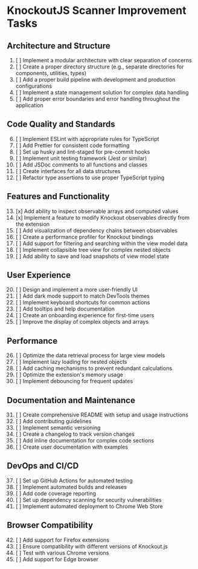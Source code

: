 # KnockoutJS Scanner Improvement Tasks

## Architecture and Structure

1. [ ] Implement a modular architecture with clear separation of concerns
2. [ ] Create a proper directory structure (e.g., separate directories for components, utilities, types)
3. [ ] Add a proper build pipeline with development and production configurations
4. [ ] Implement a state management solution for complex data handling
5. [ ] Add proper error boundaries and error handling throughout the application

## Code Quality and Standards

6. [ ] Implement ESLint with appropriate rules for TypeScript
7. [ ] Add Prettier for consistent code formatting
8. [ ] Set up husky and lint-staged for pre-commit hooks
9. [ ] Implement unit testing framework (Jest or similar)
10. [ ] Add JSDoc comments to all functions and classes
11. [ ] Create interfaces for all data structures
12. [ ] Refactor type assertions to use proper TypeScript typing

## Features and Functionality

13. [x] Add ability to inspect observable arrays and computed values
14. [x] Implement a feature to modify Knockout observables directly from the extension
15. [ ] Add visualization of dependency chains between observables
16. [ ] Create a performance profiler for Knockout bindings
17. [ ] Add support for filtering and searching within the view model data
18. [ ] Implement collapsible tree view for complex nested objects
19. [ ] Add ability to save and load snapshots of view model state

## User Experience

20. [ ] Design and implement a more user-friendly UI
21. [ ] Add dark mode support to match DevTools themes
22. [ ] Implement keyboard shortcuts for common actions
23. [ ] Add tooltips and help documentation
24. [ ] Create an onboarding experience for first-time users
25. [ ] Improve the display of complex objects and arrays

## Performance

26. [ ] Optimize the data retrieval process for large view models
27. [ ] Implement lazy loading for nested objects
28. [ ] Add caching mechanisms to prevent redundant calculations
29. [ ] Optimize the extension's memory usage
30. [ ] Implement debouncing for frequent updates

## Documentation and Maintenance

31. [ ] Create comprehensive README with setup and usage instructions
32. [ ] Add contributing guidelines
33. [ ] Implement semantic versioning
34. [ ] Create a changelog to track version changes
35. [ ] Add inline documentation for complex code sections
36. [ ] Create user documentation with examples

## DevOps and CI/CD

37. [ ] Set up GitHub Actions for automated testing
38. [ ] Implement automated builds and releases
39. [ ] Add code coverage reporting
40. [ ] Set up dependency scanning for security vulnerabilities
41. [ ] Implement automated deployment to Chrome Web Store

## Browser Compatibility

42. [ ] Add support for Firefox extensions
43. [ ] Ensure compatibility with different versions of Knockout.js
44. [ ] Test with various Chrome versions
45. [ ] Add support for Edge browser
